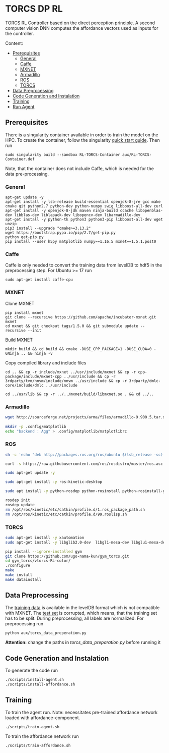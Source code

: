 # TORCS DP RL
TORCS RL Controller based on the direct perception principle. A second computer vision DNN computes the affordance vectors used as inputs for the controller.

Content:
- [Prerequisites](#prerequisites)
    - [General](#general)
    - [Caffe](#caffe)
    - [MXNET](#mxnet)
    - [Armadillo](#armadillo)
    - [ROS](#ros)
    - [TORCS](#torcs)
- [Data Preprocessing](#data-preprocessing)
- [Code Generation and Instalation](#code-generation-and-instalation)
- [Training](#training)
- [Run Agent](#run-agent)


## Prerequisites
There is a singularity container available in order to train the model on the HPC. To create the container, follow the singularity [quick start guide](https://sylabs.io/guides/3.7/user-guide/quick_start.html#quick-installation-steps). Then run
```shell
sudo singularity build --sandbox RL-TORCS-Container aux/RL-TORCS-Container.def
```
Note, that the container does not include Caffe, which is needed for the data pre-processing.

### General
```shell
apt-get update -y 
apt-get install -y lsb-release build-essential openjdk-8-jre gcc make cmake git python2.7 python-dev python-numpy swig libboost-all-dev curl
apt-get install -y openjdk-8-jdk maven ninja-build ccache libopenblas-dev libblas-dev liblapack-dev libopencv-dev libarmadillo-dev
apt-get install -y python-tk python3 python3-pip libboost-all-dev wget unzip
pip3 install --upgrade "cmake>=3.13.2"
wget https://bootstrap.pypa.io/pip/2.7/get-pip.py
python get-pip.py
pip install --user h5py matplotlib numpy==1.16.5 mxnet==1.5.1.post0
```



### Caffe
Caffe is only needed to convert the training data from levelDB to hdf5 in the preprocessing step.
For Ubuntu >= 17 run 
```shell
sudo apt-get install caffe-cpu
```

### MXNET
Clone MXNET
```shell
pip install mxnet
git clone --recursive https://github.com/apache/incubator-mxnet.git mxnet
cd mxnet && git checkout tags/1.5.0 && git submodule update --recursive --init
```
Build MXNET
```shell
mkdir build && cd build && cmake -DUSE_CPP_PACKAGE=1 -DUSE_CUDA=0 -GNinja .. && ninja -v
```
Copy compiled library and include files 
```shell
cd .. && cp -r include/mxnet ../usr/include/mxnet && cp -r cpp-package/include/mxnet-cpp ../usr/include && cp -r 3rdparty/tvm/nnvm/include/nnvm ../usr/include && cp -r 3rdparty/dmlc-core/include/dmlc ../usr/include

cd ../usr/lib && cp -r ../../mxnet/build/libmxnet.so . && cd ../..
```

### Armadillo
```bash
wget http://sourceforge.net/projects/arma/files/armadillo-9.900.5.tar.xz && tar -xf armadillo-9.900.5.tar && cd armadillo-9.900.5 && cmake . && make && make install && cd ..
    
mkdir -p .config/matplotlib
echo "backend : Agg" > .config/matplotlib/matplotlibrc
```

### ROS
```bash
sh -c 'echo "deb http://packages.ros.org/ros/ubuntu $(lsb_release -sc) main" > /etc/apt/sources.list.d/ros-latest.list'

curl -s https://raw.githubusercontent.com/ros/rosdistro/master/ros.asc | apt-key add

sudo apt-get update -y

sudo apt-get install -y ros-kinetic-desktop

sudo apt install -y python-rosdep python-rosinstall python-rosinstall-generator python-wstool build-essential

rosdep init
rosdep update
rm /opt/ros/kinetic/etc/catkin/profile.d/1.ros_package_path.sh
rm /opt/ros/kinetic/etc/catkin/profile.d/99.roslisp.sh
```

### TORCS 
```bash
sudo apt-get install -y xautomation
sudo apt-get install -y libglib2.0-dev  libgl1-mesa-dev libglu1-mesa-dev  freeglut3-dev  libplib-dev libopenal-dev libalut-dev libxi-dev libxmu-dev libxrender-dev  libxrandr-dev libpng12-dev

pip install --ignore-installed gym
git clone https://github.com/ugo-nama-kun/gym_torcs.git
cd gym_torcs/vtorcs-RL-color/
./configure
make
make install
make datainstall
```

## Data Preprocessing
The [training data](http://deepdriving.cs.princeton.edu/) is available in the levelDB format which is not compatible with MXNET. The [test set](http://deepdriving.cs.princeton.edu/) is corrupted, which means, that the training set has to be split. During preprocessing, all labels are normalized. For preprocessing run 
```bash
python aux/torcs_data_preperation.py
```
**Attention:** change the paths in *torcs_data_preparation.py* before running it

## Code Generation and Instalation
To generate the code run 
```bash
./scripts/install-agent.sh
./scripts/install-affordance.sh
```

## Training
To train the agent run. Note: necessitates pre-trained affordance network loaded with affordance-component.
```
./scripts/train-agent.sh
```

To train the affordance network run 
```
./scripts/train-affordance.sh
```
